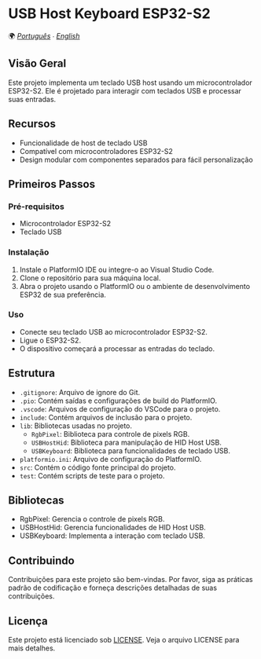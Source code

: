 # USB Host Keyboard ESP32-S2

🌍 *[Português](README.md) ∙ [English](README_en.md)*

## Visão Geral
Este projeto implementa um teclado USB host usando um microcontrolador ESP32-S2. Ele é projetado para interagir com teclados USB e processar suas entradas.

## Recursos
- Funcionalidade de host de teclado USB
- Compatível com microcontroladores ESP32-S2
- Design modular com componentes separados para fácil personalização

## Primeiros Passos

### Pré-requisitos
- Microcontrolador ESP32-S2
- Teclado USB

### Instalação
1. Instale o PlatformIO IDE ou integre-o ao Visual Studio Code.
2. Clone o repositório para sua máquina local.
3. Abra o projeto usando o PlatformIO ou o ambiente de desenvolvimento ESP32 de sua preferência.

### Uso
- Conecte seu teclado USB ao microcontrolador ESP32-S2.
- Ligue o ESP32-S2.
- O dispositivo começará a processar as entradas do teclado.

## Estrutura
- `.gitignore`: Arquivo de ignore do Git.
- `.pio`: Contém saídas e configurações de build do PlatformIO.
- `.vscode`: Arquivos de configuração do VSCode para o projeto.
- `include`: Contém arquivos de inclusão para o projeto.
- `lib`: Bibliotecas usadas no projeto.
  - `RgbPixel`: Biblioteca para controle de pixels RGB.
  - `USBHostHid`: Biblioteca para manipulação de HID Host USB.
  - `USBKeyboard`: Biblioteca para funcionalidades de teclado USB.
- `platformio.ini`: Arquivo de configuração do PlatformIO.
- `src`: Contém o código fonte principal do projeto.
- `test`: Contém scripts de teste para o projeto.

## Bibliotecas
- RgbPixel: Gerencia o controle de pixels RGB.
- USBHostHid: Gerencia funcionalidades de HID Host USB.
- USBKeyboard: Implementa a interação com teclado USB.

## Contribuindo
Contribuições para este projeto são bem-vindas. Por favor, siga as práticas padrão de codificação e forneça descrições detalhadas de suas contribuições.

## Licença
Este projeto está licenciado sob [LICENSE](LICENSE). Veja o arquivo LICENSE para mais detalhes.
